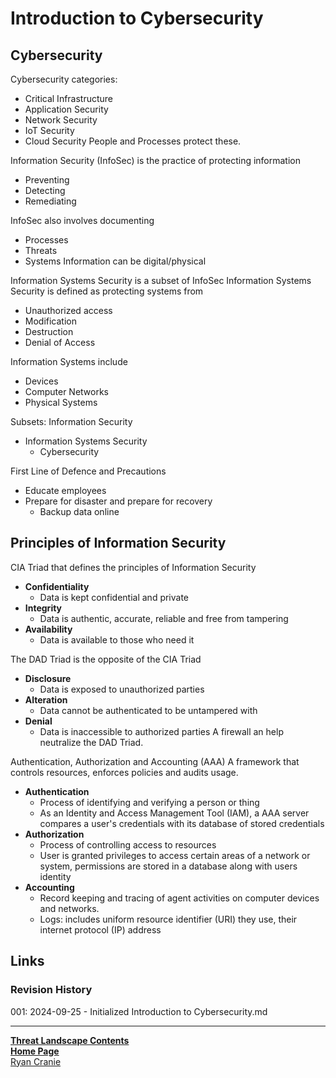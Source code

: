 # Introduction to Cybersecurity

## Cybersecurity

Cybersecurity categories:
- Critical Infrastructure
- Application Security
- Network Security
- IoT Security
- Cloud Security
People and Processes protect these.

Information Security (InfoSec) is the practice of protecting information
- Preventing
- Detecting
- Remediating

InfoSec also involves documenting
- Processes
- Threats
- Systems
Information can be digital/physical

Information Systems Security is a subset of InfoSec
Information Systems Security is defined as protecting systems from
- Unauthorized access
- Modification
- Destruction
- Denial of Access

Information Systems include
- Devices
- Computer Networks
- Physical Systems

Subsets:
Information Security
- Information Systems Security
	- Cybersecurity

First Line of Defence and Precautions
- Educate employees
- Prepare for disaster and prepare for recovery
	- Backup data online

## Principles of Information Security

CIA Triad that defines the principles of Information Security
- **Confidentiality**
	- Data is kept confidential and private
- **Integrity**
	- Data is authentic, accurate, reliable and free from tampering
- **Availability**
	- Data is available to those who need it

The DAD Triad is the opposite of the CIA Triad
- **Disclosure**
	- Data is exposed to unauthorized parties
- **Alteration**
	- Data cannot be authenticated to be untampered with
- **Denial**
	- Data is inaccessible to authorized parties
A firewall an help neutralize the DAD Triad.

Authentication, Authorization and Accounting (AAA)
A framework that controls resources, enforces policies and audits usage.
- **Authentication**
	- Process of identifying and verifying a person or thing
	- As an Identity and Access Management Tool (IAM), a AAA server compares a user's credentials with its database of stored credentials
- **Authorization**
	- Process of controlling access to resources
	- User is granted privileges to access certain areas of a network or system, permissions are stored in a database along with users identity
- **Accounting**
	- Record keeping and tracing of agent activities on computer devices and networks.
	- Logs: includes uniform resource identifier (URI) they use, their internet protocol (IP) address

## Links
### Revision History
001: 2024-09-25 - Initialized Introduction to Cybersecurity.md

---
<b>[Threat Landscape Contents](https://notes.ryancranie.com/Contents/Threat%20Landscape%20Contents)<br>[Home Page](https://notes.ryancranie.com)<br></b>[Ryan Cranie](https://www.ryancranie.com)